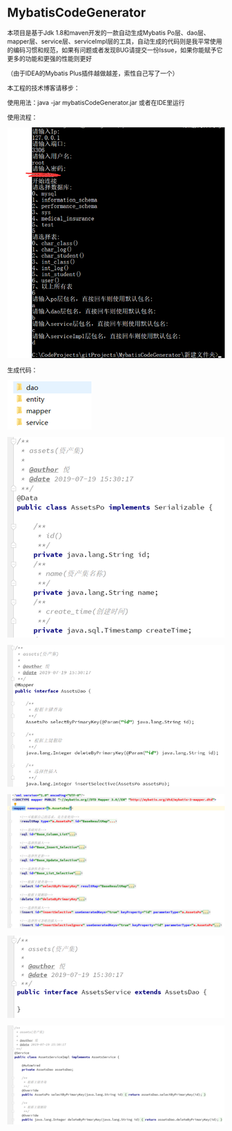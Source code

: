 # MybatisCodeGenerator
本项目是基于Jdk 1.8和maven开发的一款自动生成Mybatis Po层、dao层、mapper层、service层、serviceImpl层的工具，自动生成的代码则是我平常使用的编码习惯和规范，如果有问题或者发现BUG请提交一份Issue，如果你能赋予它更多的功能和更强的性能则更好

（由于IDEA的Mybatis Plus插件越做越差，索性自己写了一个）

本工程的技术博客请移步：

使用用法：java -jar mybatisCodeGenerator.jar 或者在IDE里运行

使用流程：

![1563521056829](img\QQ20190719152539.png)

生成代码：

![](img\QQ20190719152842.png)

![](img\QQ20190719153044.png)

![](img\QQ20190719153103.png)

![QQ截图20190719153116](img\QQ20190719153116.png)

![QQ截图20190719153125](img\QQ20190719153125.png)

![QQ截图20190719153135](img\QQ20190719153135.png)

